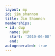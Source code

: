 ```yaml
---
layout: mp
id: jim_shannon
title: Jim Shannon
memberships:
- id: dup
  name: DUP
  start: '2010-06-08'
  end: 
autogenerated: true
---
```


